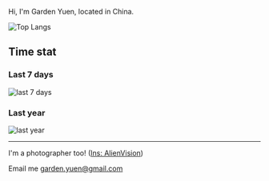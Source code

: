 Hi, I'm Garden Yuen, located in China. 

![Top Langs](https://github-readme-stats.vercel.app/api/top-langs/?username=weaming&theme=tokyonight&hide=html,javascript,css)

## Time stat

### Last 7 days

![last 7 days](https://wakatime.com/share/@weaming/47d898ab-2258-42f6-a5d9-6332c143e429.svg)


### Last year

![last year](https://wakatime.com/share/@weaming/675ed480-9e7c-4b7d-954e-af43f728f200.svg)

---

I'm a photographer too! ([Ins: AlienVision](https://www.instagram.com/alienvisionreal/))

Email me garden.yuen@gmail.com
